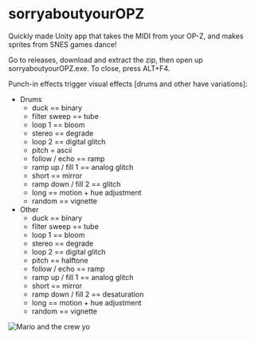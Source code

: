 # sorryaboutyourOPZ

Quickly made Unity app that takes the MIDI from your OP-Z, and makes sprites from SNES games dance!

Go to releases, download and extract the zip, then open up sorryaboutyourOPZ.exe.
To close, press ALT+F4.

Punch-in effects trigger visual effects [drums and other have variations]:
* Drums
  * duck == binary
  * filter sweep == tube
  * loop 1 == bloom
  * stereo == degrade
  * loop 2 == digital glitch
  * pitch = ascii
  * follow / echo == ramp
  * ramp up / fill 1 == analog glitch
  * short == mirror
  * ramp down / fill 2 == glitch
  * long == motion + hue adjustment
  * random == vignette
* Other
  * duck == binary
  * filter sweep == tube
  * loop 1 == bloom
  * stereo == degrade
  * loop 2 == digital glitch
  * pitch == halftone
  * follow / echo == ramp
  * ramp up / fill 1 == analog glitch
  * short == mirror
  * ramp down / fill 2 == desaturation
  * long == motion + hue adjustment
  * random == vignette

![Mario and the crew yo](https://i.imgur.com/m9sr6f8.png)
